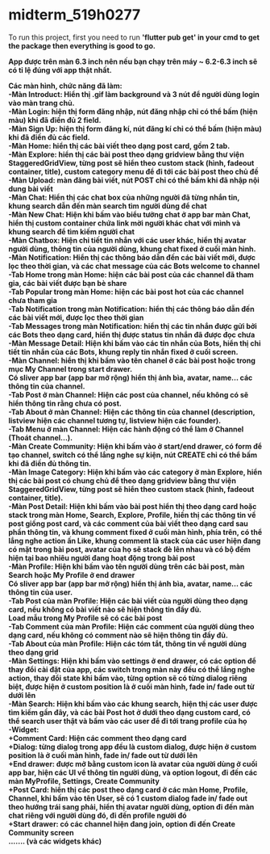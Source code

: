 # midterm_519h0277

To run this project, first you need to run <b>'flutter pub get'<b> in your cmd to get the package then everything is good to go.

App được trên màn 6.3 inch nên nếu bạn chạy trên máy ~ 6.2-6.3 inch sẽ có tỉ lệ đúng với app thật nhất.

Các màn hình, chức năng đã làm: <br>
    -Màn Introduct: Hiển thị .gif làm background và 3 nút để người dùng login vào màn trang chủ.<br>
    -Màn Login: hiện thị form đăng nhập, nút đăng nhập chỉ có thể bấm (hiện màu) khi đã điền đủ 2 field.<br>
    -Màn Sign Up: hiện thị form đăng kí, nút đăng kí chỉ có thể bấm (hiện màu) khi đã điền đủ các field.<br>
    -Màn Home: hiển thị các bài viết theo dạng post card, gồm 2 tab. <br>
    -Màn Explore: hiển thị các bài post theo dạng gridview bằng thư viện StaggeredGridView, từng post sẽ hiển theo custom stack (hình, fadeout container, title), custom category menu để đi tới các bài post theo chủ đề <br>
    -Màn Upload: màn đăng bài viết, nút POST chỉ có thể bấm khi đã nhập nội dung bài viết <br>
    -Màn Chat: Hiển thị các chat box của những người đã từng nhắn tin, khung search dẫn đến màn search tìm người dùng để chat <br>
    -Màn New Chat: Hiện khi bấm vào biểu tưởng chat ở app bar màn Chat, hiển thị custom container chứa link mời người khác chat với mình và khung search để tìm kiếm người chat<br>
    -Màn Chatbox: Hiện chi tiết tin nhắn với các user khác, hiển thị avatar người dùng, thông tin của người dùng, khung chat fixed ở cuối màn hình.<br>
    -Màn Notification: Hiển thị các thông báo dẫn đến các bài viết mới, được lọc theo thời gian, và các chat message của các Bots welcome to channel <br>
    -Tab Home trong màn Home: hiện các bài post của các channel đã tham gia, các bài viết được bạn bè share <br>
    -Tab Popular trong màn Home: hiện các bài post hot của các channel chưa tham gia <br>
    -Tab Notification trong màn Notification: hiển thị các thông báo dẫn đến các bài viết mới, được lọc theo thời gian<br>
    -Tab Messages trong màn Notification: hiển thị các tin nhắn được gửi bởi các Bots theo dạng card, hiển thị được status tin nhắn đã được đọc chưa <br>
    -Màn Message Detail: Hiện khi bấm vào các tin nhắn của Bots, hiển thị chi tiết tin nhắn của các Bots, khung reply tin nhắn fixed ở cuối screen.<br>
    -Màn Channel: hiển thị khi bấm vào tên chanel ở các bài post hoặc trong mục My Channel trong start drawer.<br>
                Có sliver app bar (app bar mở rộng) hiển thị ảnh bìa, avatar, name... các thông tin của channel.<br>
    -Tab Post ở màn Channel: Hiện các post của channel, nếu không có sẽ hiển thông tin rằng chưa có post.<br>
    -Tab About ở màn Channel: Hiện các thông tin của channel (description, listview hiện các channel tương tự, listview hiện các founder).<br>
    -Tab Menu ở màn Channel: Hiện các hành động có thể làm ở Channel (Thoát channel...).<br>
    -Màn Create Community: Hiện khi bấm vào ở start/end drawer, có form để tạo channel, switch có thể lắng nghe sự kiện, nút CREATE chỉ có thể bấm khi đã điền đủ thông tin.<br>
    -Màn Image Category: Hiện khi bấm vào các category ở màn Explore, hiển thị các bài post có chung chủ để theo dạng gridview bằng thư viện StaggeredGridView, từng post sẽ hiển theo custom stack (hình, fadeout container, title).<br>
    -Màn Post Detail: Hiện khi bấm vào bài post hiển thị theo dạng card hoặc stack trong màn Home, Search, Explore, Profile, hiển thị các thông tin về post giống post card, và các comment của bài viết theo dạng card sau phần thông tin, và khung comment fixed ở cuối màn hình, phía trên, có thể lắng nghe action ấn Like, khung comment là stack của các user hiện đang có mặt trong bài post, avatar của họ sẽ stack đè lên nhau và có bộ đếm hiện tại bao nhiêu người đang hoạt động trong bài post <br>
    -Màn Profile: Hiện khi bấm vào tên người dùng trên các bài post, màn Search hoặc My Profile ở end drawer<br>
                Có sliver app bar (app bar mở rộng) hiển thị ảnh bìa, avatar, name... các thông tin của user.<br>
    -Tab Post của màn Profile: Hiện các bài viết của người dùng theo dạng card, nếu không có bài viết nào sẽ hiện thông tin đầy đủ.<br>
                Load mẫu trong My Profile sẽ có các bài post<br>
    -Tab Comment của màn Profile: Hiện các comment của người dùng theo dạng card, nếu không có comment nào sẽ hiện thông tin đầy đủ.<br>
    -Tab About của màn Profile: Hiện các tóm tắt, thông tin về người dùng theo dạng grid<br>
    -Màn Settings: Hiện khi bấm vào settings ở end drawer, có các option để thay đổi cài đặt của app, các switch trong màn này đều có thể lắng nghe action, thay đổi state khi bấm vào, từng option sẽ có từng dialog riêng biệt, được hiện ở custom position là ở cuối màn hình, fade in/ fade out từ dưới lên<br>
    -Màn Search: Hiện khi bấm vào các khung search, hiện thị các user được tìm kiếm gần đây, và các bài Post hot ở dưới theo dạng custom card, có thể search user thật và bấm vào các user để đi tới trang profile của họ<br>
    -Widget:<br>
        +Comment Card: Hiện các comment theo dạng card<br>
        +Dialog: từng dialog trong app đều là custom dialog, được hiện ở custom position là ở cuối màn hình, fade in/ fade out từ dưới lên<br>
        +End drawer: được mở bằng custom icon là avatar của người dùng ở cuối app bar, hiện các UI về thông tin người dùng, và option logout, đi đến các màn MyProfile, Settings, Create Community<br>
        +Post Card: hiển thị các post theo dạng card ở các màn Home, Profile, Channel, khi bấm vào tên User, sẽ có 1 custom dialog fade in/ fade out theo hướng trái sang phải, hiển thị avatar người dùng, option đi đến màn chat riêng với người dùng đó, đi đến profile người đó<br>
        +Start drawer: có các channel hiện đang join, option đi đến Create Community screen<br>
        ....... (và các widgets khác)<br>
